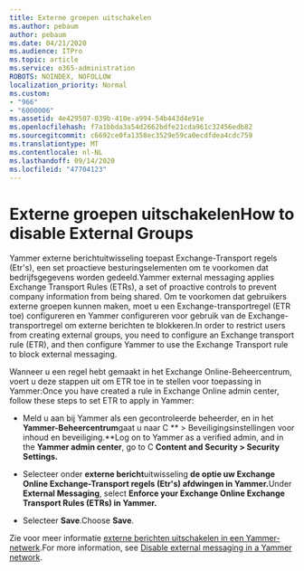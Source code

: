 ```yaml
---
title: Externe groepen uitschakelen
ms.author: pebaum
author: pebaum
ms.date: 04/21/2020
ms.audience: ITPro
ms.topic: article
ms.service: o365-administration
ROBOTS: NOINDEX, NOFOLLOW
localization_priority: Normal
ms.custom:
- "966"
- "6000006"
ms.assetid: 4e429507-039b-410e-a994-54b443d4e91e
ms.openlocfilehash: f7a1bbda3a54d2662bdfe21cda961c32456edb82
ms.sourcegitcommit: c6692ce0fa1358ec3529e59ca0ecdfdea4cdc759
ms.translationtype: MT
ms.contentlocale: nl-NL
ms.lasthandoff: 09/14/2020
ms.locfileid: "47704123"
---
```

# <a name="how-to-disable-external-groups"></a><span data-ttu-id="4ab4e-102">Externe groepen uitschakelen</span><span class="sxs-lookup"><span data-stu-id="4ab4e-102">How to disable External Groups</span></span>

<span data-ttu-id="4ab4e-103">Yammer externe berichtuitwisseling toepast Exchange-Transport regels (Etr's), een set proactieve besturingselementen om te voorkomen dat bedrijfsgegevens worden gedeeld.</span><span class="sxs-lookup"><span data-stu-id="4ab4e-103">Yammer external messaging applies Exchange Transport Rules (ETRs), a set of proactive controls to prevent company information from being shared.</span></span> <span data-ttu-id="4ab4e-104">Om te voorkomen dat gebruikers externe groepen kunnen maken, moet u een Exchange-transportregel (ETR toe) configureren en Yammer configureren voor gebruik van de Exchange-transportregel om externe berichten te blokkeren.</span><span class="sxs-lookup"><span data-stu-id="4ab4e-104">In order to restrict users from creating external groups, you need to configure an Exchange transport rule (ETR), and then configure Yammer to use the Exchange Transport rule to block external messaging.</span></span>
  
<span data-ttu-id="4ab4e-105">Wanneer u een regel hebt gemaakt in het Exchange Online-Beheercentrum, voert u deze stappen uit om ETR toe in te stellen voor toepassing in Yammer:</span><span class="sxs-lookup"><span data-stu-id="4ab4e-105">Once you have created a rule in Exchange Online admin center, follow these steps to set ETR to apply in Yammer:</span></span>
  
- <span data-ttu-id="4ab4e-106">Meld u aan bij Yammer als een gecontroleerde beheerder, en in het **Yammer-Beheercentrum**gaat u naar C \*\* \> Beveiligingsinstellingen voor inhoud en beveiliging.\*\*</span><span class="sxs-lookup"><span data-stu-id="4ab4e-106">Log on to Yammer as a verified admin, and in the **Yammer admin center**, go to C **Content and Security \> Security Settings.**</span></span>

- <span data-ttu-id="4ab4e-107">Selecteer onder **externe bericht**uitwisseling **de optie uw Exchange Online Exchange-Transport regels (Etr's) afdwingen in Yammer.**</span><span class="sxs-lookup"><span data-stu-id="4ab4e-107">Under **External Messaging**, select **Enforce your Exchange Online Exchange Transport Rules (ETRs) in Yammer.**</span></span>

- <span data-ttu-id="4ab4e-108">Selecteer **Save**.</span><span class="sxs-lookup"><span data-stu-id="4ab4e-108">Choose **Save**.</span></span>

<span data-ttu-id="4ab4e-109">Zie voor meer informatie [externe berichten uitschakelen in een Yammer-netwerk](https://docs.microsoft.com/yammer/work-with-external-users/disable-external-messaging).</span><span class="sxs-lookup"><span data-stu-id="4ab4e-109">For more information, see [Disable external messaging in a Yammer network](https://docs.microsoft.com/yammer/work-with-external-users/disable-external-messaging).</span></span>
  